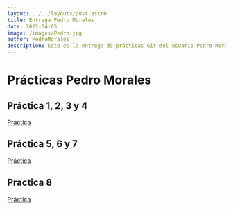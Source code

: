 ```yaml
---
layout: ../../layouts/post.astro
title: Entrega Pedro Morales
date: 2022-04-05
image: /images/Pedro.jpg
author: PedroMorales
description: Este es la entrega de prácticas Git del usuario Pedro Morales
---
```


# Prácticas Pedro Morales

## Práctica 1, 2, 3 y 4

[Practica](https://github.com/MasterPedro1/Practica_1.2)

## Práctica 5, 6 y 7

[Práctica](https://github.com/MasterPedro1/DocusaurusP)

## Practica 8

[Práctica](https://github.com/MasterPedro1/MasterPedro1)
